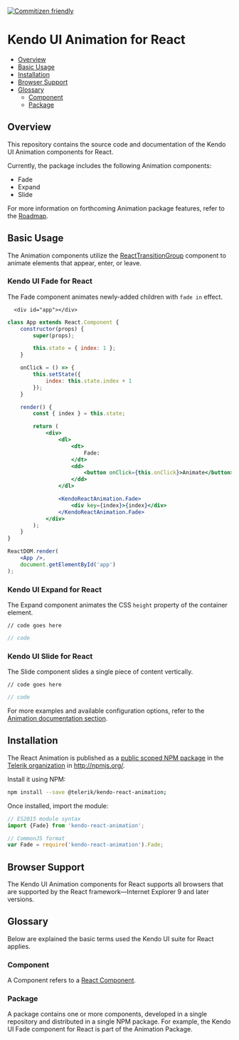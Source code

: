 [![Commitizen friendly](https://img.shields.io/badge/commitizen-friendly-brightgreen.svg)](http://commitizen.github.io/cz-cli/)

# Kendo UI Animation for React

* [Overview](https://github.com/telerik/kendo-react-animation#overview)
* [Basic Usage](https://github.com/telerik/kendo-react-animation#basic-usage)
* [Installation](https://github.com/telerik/kendo-react-animation#installation)
* [Browser Support](https://github.com/telerik/kendo-react-animation#browser-support)
* [Glossary](https://github.com/telerik/kendo-react-animation#glossary)
  * [Component](https://github.com/telerik/kendo-react-animation#component)
  * [Package](https://github.com/telerik/kendo-react-animation#package)

## Overview

This repository contains the source code and documentation of the Kendo UI Animation components for React.

Currently, the package includes the following Animation components:
* Fade 
* Expand
* Slide 

For more information on forthcoming Animation package features, refer to the [Roadmap](https://github.com/telerik/kendo-react-animation/blob/master/docs/roadmap.md).

## Basic Usage

The Animation components utilize the [ReactTransitionGroup](https://facebook.github.io/react/docs/animation.html) component to animate elements that appear, enter, or leave.

### Kendo UI Fade for React 

The Fade component animates newly-added children with `fade in` effect.

```html-preview
  <div id="app"></div>
```
```jsx
class App extends React.Component {
    constructor(props) {
        super(props);

        this.state = { index: 1 };
    }

    onClick = () => {
        this.setState({
            index: this.state.index + 1
        });
    }

    render() {
        const { index } = this.state;

        return (
            <div>
                <dl>
                    <dt>
                        Fade:
                    </dt>
                    <dd>
                        <button onClick={this.onClick}>Animate</button>
                    </dd>
                </dl>

                <KendoReactAnimation.Fade>
                    <div key={index}>{index}</div>
                </KendoReactAnimation.Fade>
            </div>
        );
    }
}

ReactDOM.render(
    <App />,
    document.getElementById('app')
);
```

### Kendo UI Expand for React 

The Expand component animates the CSS `height` property of the container element.

```html-preview
// code goes here
```
```jsx
// code 
```

### Kendo UI Slide for React 

The Slide component slides a single piece of content vertically.

```html-preview
// code goes here
```
```jsx
// code 
```

For more examples and available configuration options, refer to the [Animation documentation section](https://github.com/telerik/kendo-react-animation/blob/master/docs/index.md).

## Installation

The React Animation is published as a [public scoped NPM package](https://docs.npmjs.com/misc/scope) in the [Telerik organization](https://www.npmjs.com/~telerik) in http://npmjs.org/.

Install it using NPM:

```sh
npm install --save @telerik/kendo-react-animation;
```

Once installed, import the module:

```jsx
// ES2015 module syntax
import {Fade} from 'kendo-react-animation';
```
```jsx
// CommonJS format
var Fade = require('kendo-react-animation').Fade;
```

## Browser Support

The Kendo UI Animation components for React supports all browsers that are supported by the React framework&mdash;Internet Explorer 9 and later versions.

## Glossary

Below are explained the basic terms used the Kendo UI suite for React applies.

### Component

A Component refers to a [React Component](https://facebook.github.io/react/docs/jsx-in-depth.html#html-tags-vs.-react-components).

### Package

A package contains one or more components, developed in a single repository and distributed in a single NPM package. For example, the Kendo UI Fade component for React is part of the Animation Package.
